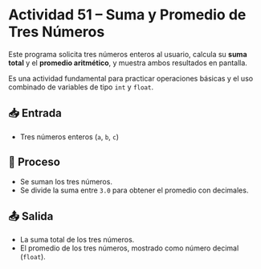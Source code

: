 # Actividad 51 – Suma y Promedio de Tres Números

Este programa solicita tres números enteros al usuario, calcula su **suma total** y el **promedio aritmético**, y muestra ambos resultados en pantalla.

Es una actividad fundamental para practicar operaciones básicas y el uso combinado de variables de tipo `int` y `float`.

## 📥 Entrada

- Tres números enteros (`a`, `b`, `c`)

## 🔁 Proceso

- Se suman los tres números.
- Se divide la suma entre `3.0` para obtener el promedio con decimales.

## 📤 Salida

- La suma total de los tres números.
- El promedio de los tres números, mostrado como número decimal (`float`).
